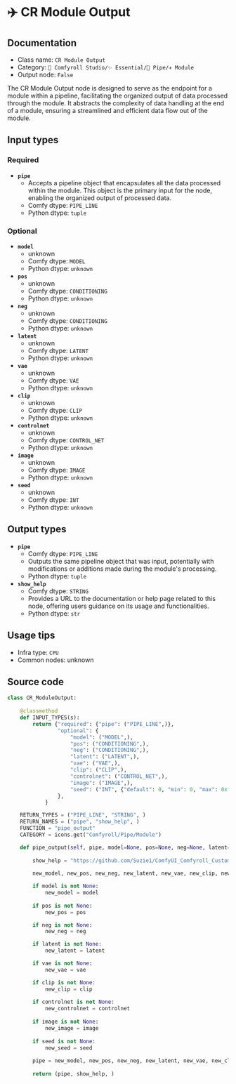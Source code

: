 # ✈️ CR Module Output
## Documentation
- Class name: `CR Module Output`
- Category: `🧩 Comfyroll Studio/✨ Essential/🎷 Pipe/✈️ Module`
- Output node: `False`

The CR Module Output node is designed to serve as the endpoint for a module within a pipeline, facilitating the organized output of data processed through the module. It abstracts the complexity of data handling at the end of a module, ensuring a streamlined and efficient data flow out of the module.
## Input types
### Required
- **`pipe`**
    - Accepts a pipeline object that encapsulates all the data processed within the module. This object is the primary input for the node, enabling the organized output of processed data.
    - Comfy dtype: `PIPE_LINE`
    - Python dtype: `tuple`
### Optional
- **`model`**
    - unknown
    - Comfy dtype: `MODEL`
    - Python dtype: `unknown`
- **`pos`**
    - unknown
    - Comfy dtype: `CONDITIONING`
    - Python dtype: `unknown`
- **`neg`**
    - unknown
    - Comfy dtype: `CONDITIONING`
    - Python dtype: `unknown`
- **`latent`**
    - unknown
    - Comfy dtype: `LATENT`
    - Python dtype: `unknown`
- **`vae`**
    - unknown
    - Comfy dtype: `VAE`
    - Python dtype: `unknown`
- **`clip`**
    - unknown
    - Comfy dtype: `CLIP`
    - Python dtype: `unknown`
- **`controlnet`**
    - unknown
    - Comfy dtype: `CONTROL_NET`
    - Python dtype: `unknown`
- **`image`**
    - unknown
    - Comfy dtype: `IMAGE`
    - Python dtype: `unknown`
- **`seed`**
    - unknown
    - Comfy dtype: `INT`
    - Python dtype: `unknown`
## Output types
- **`pipe`**
    - Comfy dtype: `PIPE_LINE`
    - Outputs the same pipeline object that was input, potentially with modifications or additions made during the module's processing.
    - Python dtype: `tuple`
- **`show_help`**
    - Comfy dtype: `STRING`
    - Provides a URL to the documentation or help page related to this node, offering users guidance on its usage and functionalities.
    - Python dtype: `str`
## Usage tips
- Infra type: `CPU`
- Common nodes: unknown


## Source code
```python
class CR_ModuleOutput:
    
    @classmethod
    def INPUT_TYPES(s):
        return {"required": {"pipe": ("PIPE_LINE",)},
                "optional": {
                    "model": ("MODEL",),
                    "pos": ("CONDITIONING",),
                    "neg": ("CONDITIONING",),
                    "latent": ("LATENT",),
                    "vae": ("VAE",),
                    "clip": ("CLIP",),
                    "controlnet": ("CONTROL_NET",),
                    "image": ("IMAGE",),
                    "seed": ("INT", {"default": 0, "min": 0, "max": 0xffffffffffffffff})
                },
            }

    RETURN_TYPES = ("PIPE_LINE", "STRING", )
    RETURN_NAMES = ("pipe", "show_help", )
    FUNCTION = "pipe_output"
    CATEGORY = icons.get("Comfyroll/Pipe/Module")

    def pipe_output(self, pipe, model=None, pos=None, neg=None, latent=None, vae=None, clip=None, controlnet=None, image=None, seed=None):
       
        show_help = "https://github.com/Suzie1/ComfyUI_Comfyroll_CustomNodes/wiki/Pipe-Nodes#cr-module-output"   
    
        new_model, new_pos, new_neg, new_latent, new_vae, new_clip, new_controlnet, new_image, new_seed = pipe

        if model is not None:
            new_model = model
        
        if pos is not None:
            new_pos = pos

        if neg is not None:
            new_neg = neg

        if latent is not None:
            new_latent = latent

        if vae is not None:
            new_vae = vae

        if clip is not None:
            new_clip = clip
            
        if controlnet is not None:
            new_controlnet = controlnet
            
        if image is not None:
            new_image = image
            
        if seed is not None:
            new_seed = seed
       
        pipe = new_model, new_pos, new_neg, new_latent, new_vae, new_clip, new_controlnet, new_image, new_seed
       
        return (pipe, show_help, )

```
